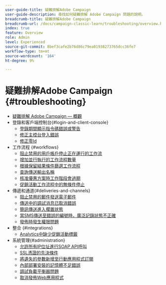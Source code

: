 ```yaml
---
user-guide-title: 疑難排解Adobe Campaign
user-guide-description: 尋找如何疑難排解 Adobe Campaign 問題的說明。
breadcrumb-title: 疑難排解Adobe Campaign
breadcrumb-url: /docs/campaign-classic-learn/troubleshooting/overview.html
index: true
feature: Overview
role: Admin
level: Experienced
source-git-commit: 8bef3cafe2b76d86c79ea01938273765dcc36fe7
workflow-type: tm+mt
source-wordcount: '164'
ht-degree: 9%

---
```



# 疑難排解Adobe Campaign {#troubleshooting}

+ [疑難排解 Adobe Campaign — 概觀](/help/troubleshoot-adobe-campaign/overview.md)
+ 登錄和客戶端控制台{#login-and-client-console}
   + [登錄期間顯示指令碼錯誤或警告](/help/troubleshoot-adobe-campaign/script-error-during-login-errors.md)
   + [修正主控台登入錯誤](/help/troubleshoot-adobe-campaign/console-login-errors.md)
   + [修正零Id](/help/troubleshoot-adobe-campaign/fixing-zero-id.md)
+ 工作流程 {#workflows}
   + [阻止禁用的用戶帳戶停止正在運行的工作流](/help/troubleshoot-adobe-campaign/prevent-disabled-accounts-from-stopping-workflow.md)
   + [增加並行執行的工作流程數量](/help/troubleshoot-adobe-campaign/increase-parallel-workflows.md)
   + [根據保留結果條件篩選工作流程](/help/troubleshoot-adobe-campaign/keep-result-workflow.md)
   + [查詢傳送輸出名稱](/help/troubleshoot-adobe-campaign/query-delivery-output-names.md)
   + [核准優惠方案時工作階段會過期](/help/troubleshoot-adobe-campaign/session-expired-approving-offer.md)
   + [促銷活動工作流程中的無條件停止](/help/troubleshoot-adobe-campaign/unconditional-stop-workflow.md)
+ 傳遞和通道{#deliveries-and-channels}
   + [阻止禁用的郵件發送電子郵件](/help/troubleshoot-adobe-campaign/disabled-messages-sending-emails.md)
   + [傳送中的調試消息已取消錯誤](/help/troubleshoot-adobe-campaign/message-cancelled-error.md)
   + [簡訊傳送進入擱置狀態](/help/troubleshoot-adobe-campaign/resolve-pending-state-sms-delivery.md)
   + [當SMS傳送至錯誤的編號時，廣泛記錄狀態不正確](/help/troubleshoot-adobe-campaign/sms-broad-log.md)
   + [發佈時發生權限問題](/help/troubleshoot-adobe-campaign/publishing-permissions-issues.md)
+ 整合 {#integrations}
   + [Analytics中缺少促銷活動標籤](/help/troubleshoot-adobe-campaign/missing-campaign-label.md)
+ 系統管理{#administration}
   + [允許所有IP位址進行SOAP API呼叫](/help/troubleshoot-adobe-campaign/allow-all-ip-address-to-make-soap-calls.md)
   + [SSL憑證的先決條件](/help/troubleshoot-adobe-campaign/ssl-pre-requisites.md)
   + [將遺失的參數新增至行動應用程式訂閱](/help/troubleshoot-adobe-campaign/missing-parameters-app-subscription.md)
   + [內部部署安裝的記憶體不足錯誤](/help/troubleshoot-adobe-campaign/troubleshooting-memory-issues.md)
   + [調試負載平衡器問題](/help/troubleshoot-adobe-campaign/load-balancer-issues.md)
   + [取消發佈Web應用程式](/help/troubleshoot-adobe-campaign/unpublish-web-application.md)
